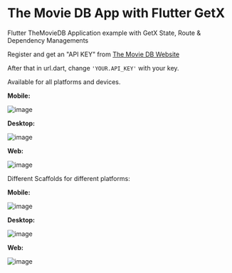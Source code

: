 # The Movie DB App with Flutter GetX

Flutter TheMovieDB Application example with GetX State, Route & Dependency Managements

Register and get an "API KEY" from [The Movie DB Website](https://www.themoviedb.org)

After that in url.dart, change `'YOUR.API_KEY'`  with your key.

Available for all platforms and devices.

**Mobile:** 

![image](https://user-images.githubusercontent.com/56136163/132111201-498df5fa-44df-48e9-809c-9f5ac32fae50.png)

**Desktop:** 

![image](https://user-images.githubusercontent.com/56136163/132111229-c54f6cdf-4251-46ec-bd13-85a3ffb337cc.png)

**Web:** 

![image](https://user-images.githubusercontent.com/56136163/132111184-bc34c87c-ea71-459a-b4e4-cf1c9f472926.png)

Different Scaffolds for different platforms:

**Mobile:** 

![image](https://user-images.githubusercontent.com/56136163/132201523-448712db-cd28-4322-8864-9b2de38d9734.png)

**Desktop:** 

![image](https://user-images.githubusercontent.com/56136163/132200490-ac84116b-680b-4cc4-9272-c53a08f54e51.png)

**Web:** 

![image](https://user-images.githubusercontent.com/56136163/132200711-759e4e87-9071-47a3-a046-1df8de412f73.png)


